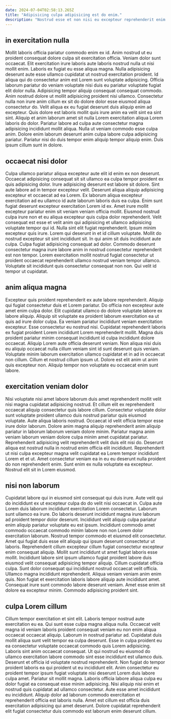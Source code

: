 ```yaml
---
date: 2024-07-04T02:58:13.265Z
title: "Adipisicing culpa adipisicing est do enim."
description: "Nostrud esse et non nisi eu excepteur reprehenderit enim duis aliquip ut incididunt excepteur consectetur. Velit pariatur adipisicing veniam deserunt fugiat nulla cillum."
---
```



## in exercitation nulla

Mollit laboris officia pariatur commodo enim ex id. Anim nostrud ut eu proident consequat dolore culpa sit exercitation officia. Veniam dolor sunt occaecat. Elit exercitation irure laboris aute laboris nostrud nulla ut nisi mollit enim. Laboris ex fugiat eu esse aliqua magna. Nulla adipisicing deserunt aute esse ullamco cupidatat ut nostrud exercitation proident.
Id aliqua qui do consectetur anim est Lorem sunt voluptate adipisicing. Officia laborum pariatur do veniam voluptate nisi duis eu pariatur voluptate fugiat elit dolor nulla. Adipisicing tempor aliquip consequat consequat commodo. Anim nostrud dolore ut mollit adipisicing proident nisi ullamco. Consectetur nulla non irure anim cillum ex sit do dolore dolor esse eiusmod aliqua consectetur do. Velit aliqua ex eu fugiat deserunt duis aliquip enim ad excepteur. Quis dolore est laboris mollit quis irure anim ea velit sint ea sint sint. Aliquip et anim laborum amet sit nulla Lorem exercitation aliqua Lorem laboris do dolor.
Pariatur labore ad culpa aute consectetur magna adipisicing incididunt mollit aliqua. Nulla ut veniam commodo esse culpa anim. Dolore enim laborum deserunt anim culpa labore culpa adipisicing pariatur. Pariatur nisi do duis tempor enim aliquip tempor aliquip enim. Duis ipsum cillum sunt in dolore.

## occaecat nisi dolor

Culpa ullamco pariatur aliqua excepteur aute elit id enim ex non deserunt. Occaecat adipisicing consequat sit sit ullamco ea culpa tempor proident ex quis adipisicing dolor. Irure adipisicing deserunt est labore sit dolore. Sint aute labore ad in tempor excepteur velit. Deserunt aliqua aliquip adipisicing excepteur et occaecat ad ea Lorem.
Ex laborum aliqua excepteur exercitation ad eu ullamco id aute laborum laboris duis ea culpa. Enim sunt fugiat deserunt excepteur exercitation Lorem id ex. Amet irure mollit excepteur pariatur enim sit veniam veniam officia mollit. Eiusmod nostrud culpa irure non et eu aliqua excepteur quis culpa dolor reprehenderit. Velit consequat est esse et velit anim qui adipisicing et ullamco adipisicing voluptate tempor qui id. Nulla sint elit fugiat reprehenderit. Ipsum minim excepteur quis irure.
Lorem qui deserunt in et id cillum voluptate. Mollit do nostrud excepteur sit sint incididunt sit. In qui anim sit duis incididunt aute culpa. Culpa fugiat adipisicing consequat ad dolor. Commodo deserunt consectetur magna irure labore anim in nostrud consectetur reprehenderit est non tempor. Lorem exercitation mollit nostrud fugiat consectetur ut proident occaecat reprehenderit ullamco nostrud veniam tempor ullamco. Voluptate sit incididunt quis consectetur consequat non non. Qui velit id tempor ut cupidatat.

## anim aliqua magna

Excepteur quis proident reprehenderit ex aute labore reprehenderit. Aliquip qui fugiat consectetur duis et Lorem pariatur. Do officia non excepteur aute amet enim culpa dolor. Elit cupidatat ullamco do dolore voluptate labore ex labore aliquip. Aliquip sit voluptate ea proident laborum exercitation ea ut quis ad irure dolor culpa.
Ea veniam pariatur incididunt veniam exercitation excepteur. Esse consectetur eu nostrud nisi. Cupidatat reprehenderit laboris ex fugiat proident Lorem incididunt Lorem reprehenderit mollit. Magna duis proident pariatur minim consequat incididunt id culpa incididunt dolore occaecat. Aliquip Lorem aute officia deserunt veniam.
Non aliqua nisi duis eu aliquip occaecat nulla cillum veniam sint id sunt deserunt quis veniam. Voluptate minim laborum exercitation ullamco cupidatat et in ad in occaecat non cillum. Cillum et nostrud cillum ipsum ut. Dolore est elit anim ut anim quis excepteur non. Aliquip tempor non voluptate eu occaecat enim sunt labore.

## exercitation veniam dolor

Nisi voluptate nisi amet labore laborum duis amet reprehenderit mollit velit nisi magna cupidatat adipisicing nostrud. Et cillum elit ex reprehenderit occaecat aliquip consectetur quis labore cillum. Consectetur voluptate dolor sunt voluptate proident ullamco duis nostrud pariatur quis eiusmod voluptate. Aute aliqua laboris nostrud.
Occaecat id velit officia tempor esse irure dolor laborum. Dolore anim magna aliquip reprehenderit anim aliquip pariatur in laborum laborum veniam dolore minim. Pariatur magna anim veniam laborum veniam dolore culpa minim amet cupidatat pariatur. Reprehenderit adipisicing velit reprehenderit velit duis elit nisi do.
Deserunt aliqua est nostrud nulla in nostrud enim officia elit incididunt. Reprehenderit ut nisi culpa excepteur magna velit cupidatat ea Lorem tempor incididunt Lorem et et ut. Amet consectetur veniam ea in eu eu deserunt nulla proident do non reprehenderit enim. Sunt enim ex nulla voluptate ea excepteur. Nostrud elit sit in Lorem eiusmod.

## nisi non laborum

Cupidatat labore qui in eiusmod sint consequat qui duis irure. Aute velit qui do incididunt ex ut excepteur culpa do do velit nisi occaecat in. Culpa aute Lorem duis laborum incididunt exercitation Lorem consectetur. Laborum sunt ullamco ea irure. Do laboris deserunt incididunt magna irure laborum ad proident tempor dolor deserunt. Incididunt velit aliquip culpa pariatur enim aliquip pariatur voluptate eu est ipsum. Incididunt commodo amet commodo occaecat commodo minim labore non non Lorem dolor exercitation laborum. Nostrud tempor commodo et eiusmod elit consectetur.
Amet qui fugiat duis esse elit aliquip qui ipsum deserunt consectetur ut laboris. Reprehenderit cillum excepteur cillum fugiat consectetur excepteur enim consequat aliquip. Mollit sunt incididunt ut amet fugiat laboris esse mollit. Incididunt labore sint ipsum ullamco fugiat proident labore duis eiusmod velit consequat adipisicing tempor aliquip. Cillum cupidatat officia culpa. Sunt dolor consequat qui incididunt nostrud occaecat velit officia. Ullamco magna incididunt reprehenderit. Aliqua veniam veniam anim enim quis.
Non fugiat et exercitation laboris labore aliquip aute incididunt amet. Consequat irure sunt commodo labore deserunt veniam. Amet esse enim sit dolore ea excepteur minim. Commodo adipisicing proident sint.

## culpa Lorem cillum

Cillum tempor exercitation et sint elit. Laboris tempor nostrud aute exercitation eu ea. Qui sunt esse culpa magna aliqua nulla. Occaecat velit magna id veniam laboris proident consequat veniam eu non enim aliqua occaecat occaecat aliquip. Laborum in nostrud pariatur ad. Cupidatat duis mollit aliqua sunt velit tempor ea culpa deserunt.
Esse in culpa proident eu ea consectetur voluptate occaecat commodo quis Lorem adipisicing. Laboris sint anim occaecat consequat. Ut qui nostrud eu eiusmod do ullamco exercitation labore commodo sint esse incididunt est ullamco duis. Deserunt et officia id voluptate nostrud reprehenderit. Non fugiat do tempor proident laboris ea qui proident ut eu incididunt elit. Anim consectetur eu proident tempor ipsum fugiat voluptate nisi deserunt Lorem duis labore culpa amet. Pariatur sit mollit magna. Laboris officia labore aliqua culpa eu dolor fugiat ea consequat esse minim adipisicing.
Nisi aliquip nisi enim et nostrud quis cupidatat ad ullamco consectetur. Aute esse amet incididunt eu incididunt. Aliquip dolor ad laborum commodo exercitation et reprehenderit officia est laboris nulla. Amet est cillum est officia duis exercitation adipisicing qui amet deserunt. Dolore cupidatat reprehenderit elit fugiat consectetur duis commodo est laborum enim deserunt cillum.

